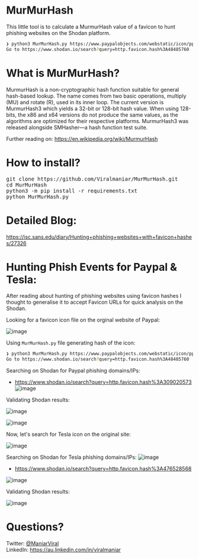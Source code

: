 # MurMurHash
This little tool is to calculate a MurmurHash value of a favicon to hunt phishing websites on the Shodan platform.

```bash
❯ python3 MurMurHash.py https://www.paypalobjects.com/webstatic/icon/pp32.png
Go to https://www.shodan.io/search?query=http.favicon.hash%3A48485760
```

# What is MurMurHash?
MurmurHash is a non-cryptographic hash function suitable for general hash-based lookup. The name comes from two basic operations, multiply (MU) and rotate (R), used in its inner loop. The current version is MurmurHash3 which yields a 32-bit or 128-bit hash value. When using 128-bits, the x86 and x64 versions do not produce the same values, as the algorithms are optimized for their respective platforms. MurmurHash3 was released alongside SMHasher—a hash function test suite. 

Further reading on: https://en.wikipedia.org/wiki/MurmurHash

# How to install?
<pre>
git clone https://github.com/Viralmaniar/MurMurHash.git
cd MurMurHash
python3 -m pip install -r requirements.txt
python MurMurHash.py
</pre>

# Detailed Blog:

https://isc.sans.edu/diary/Hunting+phishing+websites+with+favicon+hashes/27326

# Hunting Phish Events for Paypal & Tesla:

After reading about hunting of phishing websites using favicon hashes I thought to generalise it to accept Favicon URLs for quick analysis on the Shodan. 

Looking for a favicon icon file on the orginal website of Paypal:

![image](https://user-images.githubusercontent.com/3501170/116244994-d59cc780-a7ab-11eb-8185-68e5d06b092a.png)

Using `MurMurHash.py` file generating hash of the icon:
```bash
❯ python3 MurMurHash.py https://www.paypalobjects.com/webstatic/icon/pp32.png
Go to https://www.shodan.io/search?query=http.favicon.hash%3A48485760
```

Searching on Shodan for Paypal phishing domains/IPs:
- https://www.shodan.io/search?query=http.favicon.hash%3A309020573 
![image](https://user-images.githubusercontent.com/3501170/116245172-04b33900-a7ac-11eb-9356-fac258a7b8ea.png)

Validating Shodan results:

![image](https://user-images.githubusercontent.com/3501170/116245681-8c00ac80-a7ac-11eb-8e21-e9c942a94041.png)

![image](https://user-images.githubusercontent.com/3501170/116245886-c702e000-a7ac-11eb-98d4-d12c76377d37.png)

Now, let's search for Tesla icon on the original site:

![image](https://user-images.githubusercontent.com/3501170/116247177-ef3f0e80-a7ad-11eb-9edb-7428569a2035.png)

Searching on Shodan for Tesla phishing domains/IPs:
![image](https://user-images.githubusercontent.com/3501170/116783829-50c7eb80-aad4-11eb-85f1-48fef9e89a0a.png)

 - https://www.shodan.io/search?query=http.favicon.hash%3A476528568

![image](https://user-images.githubusercontent.com/3501170/116245987-e39f1800-a7ac-11eb-948b-39b722861db6.png)

Validating Shodan results:

![image](https://user-images.githubusercontent.com/3501170/116247540-4e9d1e80-a7ae-11eb-9cfa-d4db76d1b3ec.png)

# Questions?

Twitter: [@ManiarViral](https://twitter.com/maniarviral) <BR>
LinkedIn: https://au.linkedin.com/in/viralmaniar

